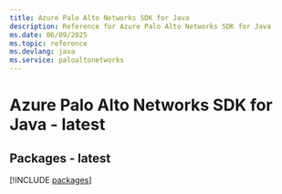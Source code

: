 ```yaml
---
title: Azure Palo Alto Networks SDK for Java
description: Reference for Azure Palo Alto Networks SDK for Java
ms.date: 06/09/2025
ms.topic: reference
ms.devlang: java
ms.service: paloaltonetworks
---
```

# Azure Palo Alto Networks SDK for Java - latest
## Packages - latest
[!INCLUDE [packages](palo-alto-networks-index.md)]
